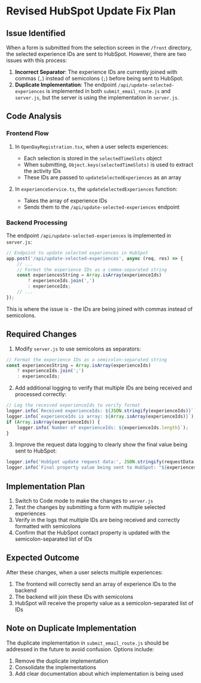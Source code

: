 # Revised HubSpot Update Fix Plan

## Issue Identified

When a form is submitted from the selection screen in the `/front` directory, the selected experience IDs are sent to HubSpot. However, there are two issues with this process:

1. **Incorrect Separator**: The experience IDs are currently joined with commas (`,`) instead of semicolons (`;`) before being sent to HubSpot.
2. **Duplicate Implementation**: The endpoint `/api/update-selected-experiences` is implemented in both `submit_email_route.js` and `server.js`, but the server is using the implementation in `server.js`.

## Code Analysis

### Frontend Flow

1. In `OpenDayRegistration.tsx`, when a user selects experiences:
   - Each selection is stored in the `selectedTimeSlots` object
   - When submitting, `Object.keys(selectedTimeSlots)` is used to extract the activity IDs
   - These IDs are passed to `updateSelectedExperiences` as an array

2. In `experienceService.ts`, the `updateSelectedExperiences` function:
   - Takes the array of experience IDs
   - Sends them to the `/api/update-selected-experiences` endpoint

### Backend Processing

The endpoint `/api/update-selected-experiences` is implemented in `server.js`:

```javascript
// Endpoint to update selected experiences in HubSpot
app.post('/api/update-selected-experiences', async (req, res) => {
    // ...
    // Format the experience IDs as a comma-separated string
    const experiencesString = Array.isArray(experienceIds)
        ? experienceIds.join(',')
        : experienceIds;
    // ...
});
```

This is where the issue is - the IDs are being joined with commas instead of semicolons.

## Required Changes

1. Modify `server.js` to use semicolons as separators:

```javascript
// Format the experience IDs as a semicolon-separated string
const experiencesString = Array.isArray(experienceIds)
    ? experienceIds.join(';')
    : experienceIds;
```

2. Add additional logging to verify that multiple IDs are being received and processed correctly:

```javascript
// Log the received experienceIds to verify format
logger.info(`Received experienceIds: ${JSON.stringify(experienceIds)}`);
logger.info(`experienceIds is array: ${Array.isArray(experienceIds)}`);
if (Array.isArray(experienceIds)) {
    logger.info(`Number of experienceIds: ${experienceIds.length}`);
}
```

3. Improve the request data logging to clearly show the final value being sent to HubSpot:

```javascript
logger.info('HubSpot update request data:', JSON.stringify(requestData, null, 2));
logger.info(`Final property value being sent to HubSpot: "${experiencesString}"`);
```

## Implementation Plan

1. Switch to Code mode to make the changes to `server.js`
2. Test the changes by submitting a form with multiple selected experiences
3. Verify in the logs that multiple IDs are being received and correctly formatted with semicolons
4. Confirm that the HubSpot contact property is updated with the semicolon-separated list of IDs

## Expected Outcome

After these changes, when a user selects multiple experiences:
1. The frontend will correctly send an array of experience IDs to the backend
2. The backend will join these IDs with semicolons
3. HubSpot will receive the property value as a semicolon-separated list of IDs

## Note on Duplicate Implementation

The duplicate implementation in `submit_email_route.js` should be addressed in the future to avoid confusion. Options include:
1. Remove the duplicate implementation
2. Consolidate the implementations
3. Add clear documentation about which implementation is being used